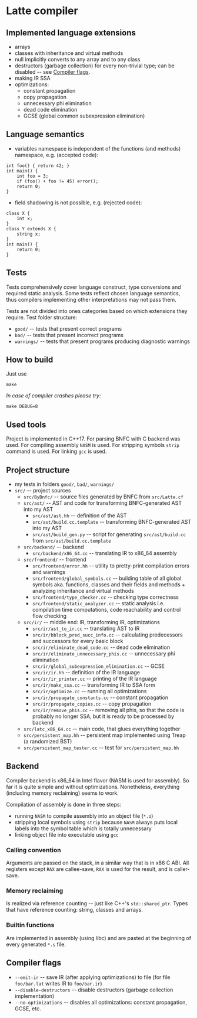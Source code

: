 # Latte compiler

## Implemented language extensions
- arrays
- classes with inheritance and virtual methods
- null implicitly converts to any array and to any class
- destructors (garbage collection) for every non-trivial type; can be disabled -- see [Compiler flags](#c-flags).
- making IR SSA
- optimizations:
    - constant propagation
    - copy propagation
    - unnecessary phi elimination
    - dead code elimination
    - GCSE (global common subexpression elimination)

## Language semantics
- variables namespace is independent of the functions (and methods) namespace, e.g. (accepted code):
```latte
int foo() { return 42; }
int main() {
    int foo = 3;
    if (foo() + foo != 45) error();
    return 0;
}
```
- field shadowing is not possible, e.g. (rejected code):
```latte
class X {
    int x;
}
class Y extends X {
    string x;
}
int main() {
    return 0;
}
```

## Tests
Tests comprehensively cover language construct, type conversions and required static analysis. Some tests reflect chosen language semantics, thus compilers implementing other interpretations may not pass them.

Tests are not divided into ones categories based on which extensions they require.
Test folder structure:
- `good/` -- tests that present correct programs
- `bad/` -- tests that present incorrect programs
- `warnings/` -- tests that present programs producing diagnostic warnings

## How to build
Just use
```
make
```
*In case of compiler crashes please try:*
```
make DEBUG=8
```

## Used tools
Project is implemented in C++17. For parsing BNFC with C backend was used.
For compiling assembly `NASM` is used. For stripping symbols `strip` command is used. For linking `gcc` is used.

## Project structure
- my tests in folders `good/`, `bad/`, `warnings/`
- `src/` -- project sources
    - `src/ByBnfc/` -- source files generated by BNFC from `src/Latte.cf`
    - `src/ast/` -- AST and code for transforming BNFC-generated AST into my AST
        - `src/ast/ast.hh` -- definition of the AST
        - `src/ast/build.cc.template` -- transforming BNFC-generated AST into my AST
        - `src/ast/build_gen.py` -- script for generating `src/ast/build.cc` from `src/ast/build.cc.template`
    - `src/backend/` -- backend
        - `src/backend/x86_64.cc` -- translating IR to x86_64 assembly
    - `src/frontend/` -- frontend
        - `src/frontend/error.hh` -- utility to pretty-print compilation errors and warnings
        - `src/frontend/global_symbols.cc` -- building table of all global symbols aka. functions, classes and their fields and methods + analyzing inheritance and virtual methods
        - `src/frontend/type_checker.cc` -- checking type correctness
        - `src/frontend/static_analyzer.cc` -- static analysis i.e. compilation time computations, code reachability and control flow checking
    - `src/ir/` -- middle end: IR, transforming IR, optimizations
        - `src/ir/ast_to_ir.cc` -- translating AST to IR
        - `src/ir/bblock_pred_succ_info.cc` -- calculating predecessors and successors for every basic block
        - `src/ir/eliminate_dead_code.cc` -- dead code elimination
        - `src/ir/eliminate_unnecessary_phis.cc` -- unnecessary phi elimination
        - `src/ir/global_subexpression_elimination.cc` -- GCSE
        - `src/ir/ir.hh` -- definition of the IR language
        - `src/ir/ir_printer.cc` -- printing of the IR language
        - `src/ir/make_ssa.cc` -- transforming IR to SSA form
        - `src/ir/optimize.cc` -- running all optimizations
        - `src/ir/propagate_constants.cc` -- constant propagation
        - `src/ir/propagate_copies.cc` -- copy propagation
        - `src/ir/remove_phis.cc` -- removing all phis, so that the code is probably no longer SSA, but it is ready to be processed by backend
    - `src/latc_x86_64.cc` -- main code, that glues everything together
    - `src/persistent_map.hh` -- persistent map implemented using Treap (a randomized BST)
    - `src/persistent_map_tester.cc` -- test for `src/persistent_map.hh`

## Backend
Compiler backend is x86_64 in Intel flavor (NASM is used for assembly). So far it is quite simple and without optimizations. Nonetheless, everything (including memory reclaiming) seems to work.

Compilation of assembly is done in three steps:
- running `NASM` to compile assembly into an object file (`*.o`)
- stripping local symbols using `strip` because `NASM` always puts local labels into the symbol table which is totally unnecessary
- linking object file into executable using `gcc`

### Calling convention
Arguments are passed on the stack, in a similar way that is in x86 C ABI.
All registers except `RAX` are callee-save, `RAX` is used for the result, and is caller-save.

### Memory reclaiming
Is realized via reference counting -- just like C++'s `std::shared_ptr`. Types that have reference counting: string, classes and arrays.

### Builtin functions
Are implemented in assembly (using libc) and are pasted at the beginning of every generated `*.s` file.

## Compiler flags <a name="c-flags"></a>
* `--emit-ir` -- save IR (after applying optimizations) to file (for file `foo/bar.lat` writes IR to `foo/bar.ir`)
* `--disable-destructors` -- disable destructors (garbage collection implementation)
* `--no-optimizations` -- disables all optimizations: constant propagation, GCSE, etc.
